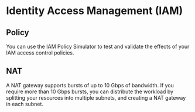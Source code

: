 # Identity Access Management (IAM)

## Policy 

You can use the IAM Policy Simulator to test and validate the effects 
of your IAM access control policies.

## NAT 

A NAT gateway supports bursts of up to 10 Gbps of bandwidth. 
If you require more than 10 Gbps bursts, you can distribute the 
workload by splitting your resources into multiple subnets, and 
creating a NAT gateway in each subnet.

